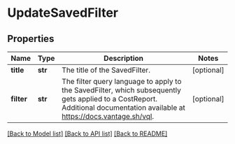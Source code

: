 # UpdateSavedFilter

## Properties
Name | Type | Description | Notes
------------ | ------------- | ------------- | -------------
**title** | **str** | The title of the SavedFilter. | [optional] 
**filter** | **str** | The filter query language to apply to the SavedFilter, which subsequently gets applied to a CostReport. Additional documentation available at https://docs.vantage.sh/vql. | [optional] 

[[Back to Model list]](../README.md#documentation-for-models) [[Back to API list]](../README.md#documentation-for-api-endpoints) [[Back to README]](../README.md)


